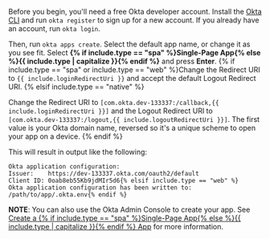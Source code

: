Before you begin, you'll need a free Okta developer account. Install the [Okta CLI](https://cli.okta.com) and run `okta register` to sign up for a new account. If you already have an account, run `okta login`.

Then, run `okta apps create`. Select the default app name, or change it as you see fit. Select **{% if include.type == "spa" %}Single-Page App{% else %}{{ include.type | capitalize }}{% endif %}** and press **Enter**. {% if include.type == "spa" or include.type == "web" %}Change the Redirect URI to `{{ include.loginRedirectUri }}` and accept the default Logout Redirect URI.
{% elsif include.type == "native" %}

Change the Redirect URI to `[com.okta.dev-133337:/callback,{{ include.loginRedirectUri }}]` and the Logout Redirect URI to `[com.okta.dev-133337:/logout,{{ include.logoutRedirectUri }}]`. The first value is your Okta domain name, reversed so it's a unique scheme to open your app on a device.
{% endif %}

This will result in output like the following:

```shell{% if include.type == "spa" or include.type == "native" %}
Okta application configuration:
Issuer:    https://dev-133337.okta.com/oauth2/default
Client ID: 0oab8eb55Kb9jdMIr5d6{% elsif include.type == "web" %}
Okta application configuration has been written to: /path/to/app/.okta.env{% endif %}
```

<!-- Do we need to add a note about the Everyone group? -->

**NOTE**: You can also use the Okta Admin Console to create your app. See [Create a {% if include.type == "spa" %}Single-Page App{% else %}{{ include.type | capitalize }}{% endif %} App](todo) for more information.
